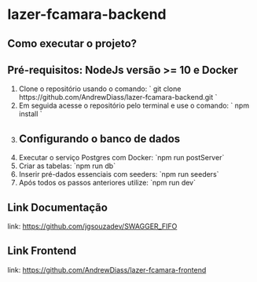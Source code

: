 # lazer-fcamara-backend

 
<h2> Como executar o projeto? </h2>
<h2> Pré-requisitos:  NodeJs versão >= 10 e Docker</h2>
<ol>
<li> Clone o repositório usando o comando: ` git clone https://github.com/AndrewDiass/lazer-fcamara-backend.git ` </li>
<li> Em seguida acesse o repositório pelo terminal e use o comando: ` npm install `</li>
 <li> <h2> Configurando o banco de dados </h2> </li>
 <li> Executar o serviço Postgres com Docker: `npm run postServer`  </li>
 <li> Criar as tabelas: `npm run db` </li>
 <li> Inserir pré-dados essenciais com seeders: `npm run seeders` </li>
 <li> Após todos os passos anteriores utilize: `npm run dev` </li>
</ol>



## Link Documentação

link: https://github.com/jgsouzadev/SWAGGER_FIFO

## Link Frontend

link: https://github.com/AndrewDiass/lazer-fcamara-frontend
